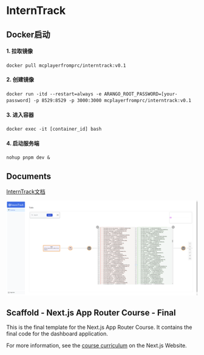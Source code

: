 # InternTrack

## Docker启动

#### 1. 拉取镜像

`docker pull mcplayerfromprc/interntrack:v0.1`

#### 2. 创建镜像

`docker run -itd --restart=always -e ARANGO_ROOT_PASSWORD=[your-password] -p 8529:8529 -p 3000:3000 mcplayerfromprc/interntrack:v0.1`

#### 3. 进入容器

`docker exec -it [container_id] bash`

#### 4. 启动服务端

`nohup pnpm dev &`

## Documents

[InternTrack文档](https://aicarrier.feishu.cn/wiki/DNRuw3XVSizmVekml0gcnncnnzg?from=from_copylink)

![比较配置文件](./static/images/overview.png)

## Scaffold - Next.js App Router Course - Final

This is the final template for the Next.js App Router Course. It contains the final code for the dashboard application.

For more information, see the [course curriculum](https://nextjs.org/learn) on the Next.js Website.
